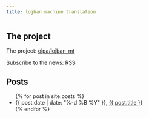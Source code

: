 ```yaml
---
title: lojban machine translation
---
```

## The project

The project: [olpa/lojban-mt](https://github.com/olpa/lojban-mt)

Subscribe to the news: [RSS](/feed.xml)

## Posts

<ul>
  {% for post in site.posts %}
    <li>
      {{ post.date | date: "%-d %B %Y" }}, <a href="{{ post.url | prepend:site.baseurl }}">{{ post.title }}</a>
    </li>
  {% endfor %}
</ul>

